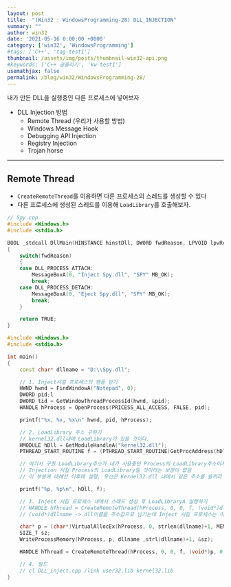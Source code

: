 ```yaml
---
layout: post
title:  "(Win32 : WindowsProgramming-28) DLL_INJECTION"
summary: ""
author: win32
date: '2021-05-16 0:00:00 +0000'
category: ['win32', 'WindowsProgramming']
#tags: ['C++', 'tag-test1']
thumbnail: /assets/img/posts/thumbnail-win32-api.png
#keywords: ['C++ 글올리기', 'kw-test1']
usemathjax: false
permalink: /blog/win32/WindowsProgramming-28/
---
```


내가 만든 DLL을 실행중인 다른 프로세스에 넣어보자

* DLL Injection 방법
    * Remote Thread (우리가 사용할 방법)
    * Windows Message Hook
    * Debugging API Injection
    * Registry Injection
    * Trojan horse 

---

## Remote Thread

* `CreateRemoteThread`를 이용하면 다른 프로세스의 스레드를 생성할 수 있다
* 다른 프로세스에 생성된 스레드를 이용해 `LoadLibrary`를 호출해보자.

```cpp
// Spy.cpp
#include <Windows.h>
#include <stdio.h>

BOOL _stdcall DllMain(HINSTANCE hinstDll, DWORD fwdReason, LPVOID lpvReserved)
{
    switch(fwdReason)
    {
    case DLL_PROCESS_ATTACH:
        MessageBoxA(0, "Inject Spy.dll", "SPY" MB_OK);
        break;
    case DLL_PROCESS_DETACH:
        MessageBoxA(0, "Eject Spy.dll", "SPY" MB_OK);
        break;
    }

    return TRUE;
}
```

```cpp
#include <Windows.h>
#include <stdio.h>

int main()
{
    const char* dllname = "D:\\Spy.dll";

    // 1. Inject시킬 프로세스의 핸들 얻기
    HWND hwnd = FindWindowA("Notepad", 0);
    DWORD pid;l
    DWORD tid = GetWindowThreadProcessId(hwnd, &pid);
    HANDLE hProcess = OpenProcess(PRICESS_ALL_ACCESS, FALSE, pid);

    printf("%x, %x, %x\n" hwnd, pid, hProcess);

    // 2. LoadLibrary 주소 구하기
    // kernel32.dll내에 LoadLibrary가 있을 것이다.
    HMODULE hDll = GetModuleHandleA("kernel32.dll");
    PTHREAD_START_ROUTINE f = (PTHREAD_START_ROUTINE)GetProcAddress(hDll, "LoadLibraryA");

    // 여기서 구한 LoadLibrary주소가 내가 사용중인 Process의 LoadLibrary주소이지
    // Injection 시킬 Process의 LoadLibrary일 것이라는 보장이 없음
    // 이 부분에 대해선 이후에 설명, 우선은 Kernel32.dll 내에서 같은 주소를 쓸꺼라 가정하자

    printf("%p, %p\n", hDll, f);

    // 3. Inject 시킬 프로세스 내에서 스래드 생성 후 LoadLibraryA 실행하기
    // HANDLE hThread = CreateRemoteThread(hProcess, 0, 0, f, (void*)dllname, 0, 0);
    // (void*)dllname -> dll이름을 주소값으로 넘기는데 Inject 시킬 프로세스는 이 주소공간에 메모리가 할당되어 있지 않음 -> 메모리 복사 필요

    char* p = (char*)VirtualAllocEx(hProcess, 0, strlen(dllname)+1, MEM_RESERVE | MEM_COMMIT, PAGE_READWRITE);
    SIZE_T sz;
    WriteProcessMemory(hProcess, p, dllname ,strl(dllname)+1, &sz);

    HANDLE hThread = CreateRemoteThread(hProcess, 0, 0, f, (void*)p, 0, 0);

    // 4. 빌드
    // cl DLL_inject.cpp /link user32.lib kernel32.lib
}
```